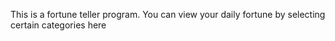 This is a fortune teller program. You can view your daily fortune by selecting certain categories here

